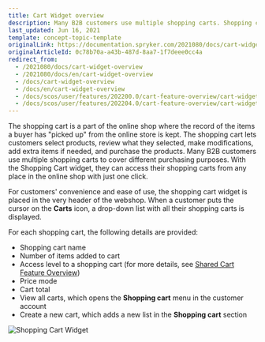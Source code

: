 ```yaml
---
title: Cart Widget overview
description: Many B2B customers use multiple shopping carts. Shopping cart widget lets them access shopping carts from any place in the online shop in one click.
last_updated: Jun 16, 2021
template: concept-topic-template
originalLink: https://documentation.spryker.com/2021080/docs/cart-widget-overview
originalArticleId: 0c78b70a-a43b-487d-8aa7-1f7deee0cc4a
redirect_from:
  - /2021080/docs/cart-widget-overview
  - /2021080/docs/en/cart-widget-overview
  - /docs/cart-widget-overview
  - /docs/en/cart-widget-overview
  - /docs/scos/user/features/202200.0/cart-feature-overview/cart-widget-overview.html
  - /docs/scos/user/features/202204.0/cart-feature-overview/cart-widget-overview.html
---
```


The shopping cart is a part of the online shop where the record of the items a buyer has "picked up" from the online store is kept. The shopping cart lets customers select products, review what they selected, make modifications, add extra items if needed, and purchase the products. Many B2B customers use multiple shopping carts to cover different purchasing purposes. With the Shopping Cart widget, they can access their shopping carts from any place in the online shop with just one click.

For customers' convenience and ease of use, the shopping cart widget is placed in the very header of the webshop. When a customer puts the cursor on the **Carts** icon, a drop-down list with all their shopping carts is displayed.

For each shopping cart, the following details are provided:
* Shopping cart name
* Number of items added to cart
* Access level to a shopping cart (for more details, see [Shared Cart Feature Overview](/docs/pbc/all/cart-and-checkout/{{site.version}}/shared-carts-feature-overview.html))
* Price mode
* Cart total
* View all carts, which opens the **Shopping cart** menu in the customer account
* Create a new cart, which adds a new list in the **Shopping cart** section

![Shopping Cart Widget](https://spryker.s3.eu-central-1.amazonaws.com/docs/Features/Shopping+Cart/Cart/Shopping+Cart+Widget+Overview/shopping-cart-widget.png)
